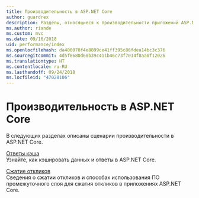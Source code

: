```yaml
---
title: Производительность в ASP.NET Core
author: guardrex
description: Разделы, относящиеся к производительности приложений ASP.NET Core.
ms.author: riande
ms.custom: mvc
ms.date: 09/16/2018
uid: performance/index
ms.openlocfilehash: da400078f4e8899ce41ff395c86fdea14bc3c376
ms.sourcegitcommit: 4d5f8680d68b39c411b46c73f7014f8aa0f12026
ms.translationtype: HT
ms.contentlocale: ru-RU
ms.lasthandoff: 09/24/2018
ms.locfileid: "47028106"
---
```

# <a name="performance-in-aspnet-core"></a>Производительность в ASP.NET Core

В следующих разделах описаны сценарии производительности в ASP.NET Core.

[Ответы кэша](xref:performance/caching/index)  
Узнайте, как кэшировать данных и ответы в ASP.NET Core.

[Сжатие откликов](xref:performance/response-compression)  
Сведения о сжатии откликов и способах использования ПО промежуточного слоя для сжатия откликов в приложениях ASP.NET Core.
